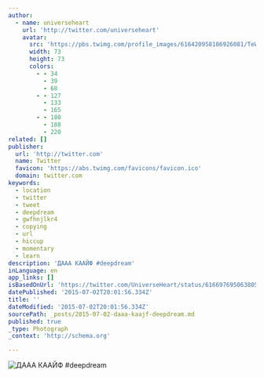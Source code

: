 ```yaml
---
author:
  - name: universeheart
    url: 'http://twitter.com/universeheart'
    avatar:
      src: 'https://pbs.twimg.com/profile_images/616420958186926081/TeWC6F0a_bigger.jpg'
      width: 73
      height: 73
      colors:
        - - 34
          - 39
          - 68
        - - 127
          - 133
          - 165
        - - 180
          - 188
          - 220
related: []
publisher:
  url: 'http://twitter.com'
  name: Twitter
  favicon: 'https://abs.twimg.com/favicons/favicon.ico'
  domain: twitter.com
keywords:
  - location
  - twitter
  - tweet
  - deepdream
  - gwfhnjlkr4
  - copying
  - url
  - hiccup
  - momentary
  - learn
description: 'ДААА КААЙФ #deepdream'
inLanguage: en
app_links: []
isBasedOnUrl: 'https://twitter.com/UniverseHeart/status/616697695063805952'
datePublished: '2015-07-02T20:01:56.334Z'
title: ''
dateModified: '2015-07-02T20:01:56.334Z'
sourcePath: _posts/2015-07-02-daaa-kaajf-deepdream.md
published: true
_type: Photograph
_context: 'http://schema.org'

---
```

![ДААА КААЙФ &num;deepdream](https://pbs.twimg.com/media/CI7zSABUMAAF9Ly.jpg:large)